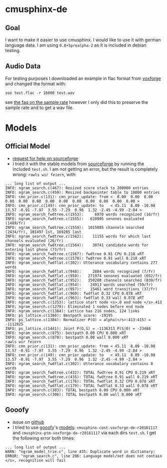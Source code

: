 # cmusphinx-de

## Goal

I want to make it easier to use cmusphinx. I would like to use it with german
language data. I am using ``0.8+5prealpha-2`` as it is included in debian
testing.


## Audio Data

For testing purposes I downloaded an example in flac format from
[voxforge](http://www.repository.voxforge1.org/downloads/de/Trunk/Audio/Main/16kHz_16bit/)
and changed the format with:

~~~
sox test.flac -r 16000 test.wav
~~~

see [the faq on the sample
rate](http://cmusphinx.sourceforge.net/wiki/faq#qwhat_is_sample_rate_and_how_does_it_affect_accuracy)
however I only did this to preserve the sample rate and to get a wav file.

# Models

## Official Model

 - [request for help on sourceforge](https://sourceforge.net/p/cmusphinx/discussion/help/thread/289d32e1/)
 - I tried it with the stable models from [sourceforge](https://sourceforge.net/projects/cmusphinx/files/Acoustic%20and%20Language%20Models/German/) by running the included ``test.sh``. I am not getting an error, but the result is completely wrong: ``rawls wir feiern``, with:

~~~
... long list of output ...
INFO: ngram_search.c(467): Resized score stack to 200000 entries
INFO: ngram_search.c(459): Resized backpointer table to 10000 entries
INFO: cmn_prior.c(131): cmn_prior_update: from <  8.00  0.00  0.00  0.00  0.00  0.00  0.00  0.00  0.00  0.00  0.00  0.00  0.00 >
INFO: cmn_prior.c(149): cmn_prior_update: to   < 45.11  8.09 -10.98 13.57 -0.91 -7.97  3.55 -7.29  0.96  1.32 -2.45 -4.99 -2.84 >
INFO: ngram_search_fwdtree.c(1553):     6870 words recognized (16/fr)
INFO: ngram_search_fwdtree.c(1555):   620995 senones evaluated (1489/fr)
INFO: ngram_search_fwdtree.c(1559):  1015085 channels searched (2434/fr), 101497 1st, 169285 last
INFO: ngram_search_fwdtree.c(1562):    11155 words for which last channels evaluated (26/fr)
INFO: ngram_search_fwdtree.c(1564):    30741 candidate words for entering last phone (73/fr)
INFO: ngram_search_fwdtree.c(1567): fwdtree 0.91 CPU 0.218 xRT
INFO: ngram_search_fwdtree.c(1570): fwdtree 0.91 wall 0.218 xRT
INFO: ngram_search_fwdflat.c(302): Utterance vocabulary contains 277 words
INFO: ngram_search_fwdflat.c(948):     2884 words recognized (7/fr)
INFO: ngram_search_fwdflat.c(950):   271974 senones evaluated (652/fr)
INFO: ngram_search_fwdflat.c(952):   350208 channels searched (839/fr)
INFO: ngram_search_fwdflat.c(954):    24913 words searched (59/fr)
INFO: ngram_search_fwdflat.c(957):    15461 word transitions (37/fr)
INFO: ngram_search_fwdflat.c(960): fwdflat 0.32 CPU 0.078 xRT
INFO: ngram_search_fwdflat.c(963): fwdflat 0.33 wall 0.078 xRT
INFO: ngram_search.c(1253): lattice start node <s>.0 end node </s>.413
INFO: ngram_search.c(1279): Eliminated 1 nodes before end node
INFO: ngram_search.c(1384): Lattice has 216 nodes, 124 links
INFO: ps_lattice.c(1380): Bestpath score: -19195
INFO: ps_lattice.c(1384): Normalizer P(O) = alpha(</s>:413:415) = -1112825
INFO: ps_lattice.c(1441): Joint P(O,S) = -1136313 P(S|O) = -23488
INFO: ngram_search.c(875): bestpath 0.00 CPU 0.000 xRT
INFO: ngram_search.c(878): bestpath 0.00 wall 0.000 xRT
rawls wir feiern
INFO: cmn_prior.c(131): cmn_prior_update: from < 45.11  8.09 -10.98 13.57 -0.91 -7.97  3.55 -7.29  0.96  1.32 -2.45 -4.99 -2.84 >
INFO: cmn_prior.c(149): cmn_prior_update: to   < 45.11  8.09 -10.98 13.57 -0.91 -7.97  3.55 -7.29  0.96  1.32 -2.45 -4.99 -2.84 >
INFO: ngram_search_fwdflat.c(302): Utterance vocabulary contains 0 words
INFO: ngram_search_fwdtree.c(432): TOTAL fwdtree 0.91 CPU 0.219 xRT
INFO: ngram_search_fwdtree.c(435): TOTAL fwdtree 0.91 wall 0.219 xRT
INFO: ngram_search_fwdflat.c(176): TOTAL fwdflat 0.32 CPU 0.078 xRT
INFO: ngram_search_fwdflat.c(179): TOTAL fwdflat 0.33 wall 0.078 xRT
INFO: ngram_search.c(303): TOTAL bestpath 0.00 CPU 0.000 xRT
INFO: ngram_search.c(306): TOTAL bestpath 0.00 wall 0.000 xRT
~~~


## Gooofy

 - issue on [github](https://github.com/gooofy/nlp/issues/3)
 - I tried to use [gooofy](https://github.com/gooofy)'s [models](http://goofy.zamia.org/voxforge/de/): ``cmusphinx-cont-voxforge-de-r20161117`` and ``cmusphinx-ptm-voxforge-de-r20161117`` via each dirs ``test.sh``. I get the following error both times:

~~~
... long list of output ...
WARN: "ngram_model_trie.c", line 435: Duplicate word in dictionary: 
ERROR: "ngram_search.c", line 206: Language model/set does not contain </s>, recognition will fail
~~~

